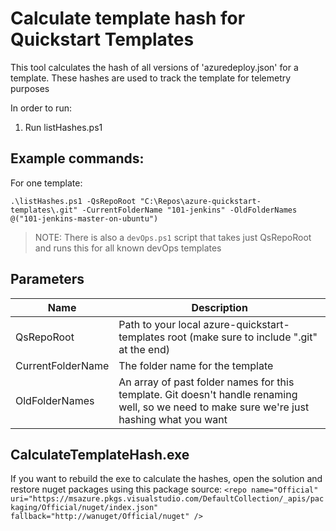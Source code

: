# Calculate template hash for Quickstart Templates

This tool calculates the hash of all versions of 'azuredeploy.json' for a template. These hashes are used to track the template for telemetry purposes

In order to run:
1. Run listHashes.ps1

## Example commands:
For one template:
```
.\listHashes.ps1 -QsRepoRoot "C:\Repos\azure-quickstart-templates\.git" -CurrentFolderName "101-jenkins" -OldFolderNames @("101-jenkins-master-on-ubuntu")
```
> NOTE: There is also a `devOps.ps1` script that takes just QsRepoRoot and runs this for all known devOps templates

## Parameters
|Name|Description|
|---|---|
|QsRepoRoot|Path to your local azure-quickstart-templates root (make sure to include ".git" at the end)|
|CurrentFolderName|The folder name for the template|
|OldFolderNames|An array of past folder names for this template. Git doesn't handle renaming well, so we need to make sure we're just hashing what you want|

## CalculateTemplateHash.exe
If you want to rebuild the exe to calculate the hashes, open the solution and restore nuget packages using this package source:
`<repo name="Official" uri="https://msazure.pkgs.visualstudio.com/DefaultCollection/_apis/packaging/Official/nuget/index.json" fallback="http://wanuget/Official/nuget" />`
